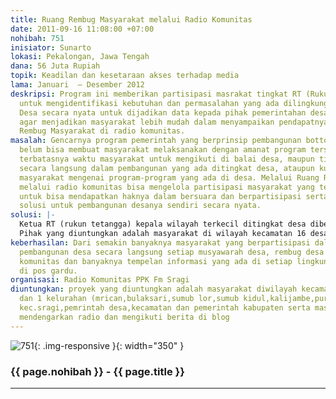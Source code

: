 ```yaml
---
title: Ruang Rembug Masyarakat melalui Radio Komunitas
date: 2011-09-16 11:08:00 +07:00
nohibah: 751
inisiator: Sunarto
lokasi: Pekalongan, Jawa Tengah
dana: 56 Juta Rupiah
topik: Keadilan dan kesetaraan akses terhadap media
lama: Januari  – Desember 2012
deskripsi: Program ini memberikan partisipasi masrakat tingkat RT (Rukun Tetangga)
  untuk mengidentifikasi kebutuhan dan permasalahan yang ada dilingkungan RT maupun
  Desa secara nyata untuk dijadikan data kepada pihak pemerintahan desa maupun terkait
  agar menjadikan masyarakat lebih mudah dalam menyampaikan pendapatnya melalui Ruang
  Rembug Masyarakat di radio komunitas.
masalah: Gencarnya program pemerintah yang berprinsip pembangunan bottom up planning
  belum bisa membuat masyarakat melaksanakan dengan amanat program tersebut karena
  terbatasnya waktu masyarakat untuk mengikuti di balai desa, maupun tidak dilibatkan
  secara langsung dalam pembangunan yang ada ditingkat desa, ataupun kurangnya informasi
  masyarakat mengenai program-program yang ada di desa. Melalui Ruang Rembug Masyarakat
  melalui radio komunitas bisa mengelola partisipasi masyarakat yang termarginalkan
  untuk bisa mendapatkan haknya dalam bersuara dan berpartisipasi serta memberikan
  solusi untuk pembangunan desanya sendiri secara nyata.
solusi: |-
  Ketua RT (rukun tetangga) kepala wilayah terkecil ditingkat desa diberikan kesempatan ber-Rembug(musyawarah) bersama wakil masyarakat RT setempat untuk menyampaikan pendapatnya tentang permaslahan lingkungannya dengan menghadirkan narasumber Kepala Desa,BPD,camat atau DPRD ) untuk disiarkan langsung melalui radio komunitas atau sebagai informasi warga melalui blog kemudian di link kepada dinas terkait diwilayah kabupaten untuk dijadikan sebagai penggalian gagasan warga tingkat RT.
  Pihak yang diuntungkan adalah masyarakat di wilayah kecamatan 16 desa dan 1 kelurahan (mrican,bulaksari,sumub lor,sumub kidul, kalijambe, purworejo, gebangkerep, bulakpelem, tegalsuruh, krasakageng, ketanonageng, sijeruk, purwodadi, kedungjaran, klunjukan, tegalontar, sragi) kec.sragi,pemrintah desa,kecamatan dan pemerintah kabupaten serta masyarakat yang mendengarkan radio dan mengikuti berita di blog
keberhasilan: Dari semakin banyaknya masyarakat yang berpartisipasi dalam mengikuti
  pembangunan desa secara langsung setiap musyawarah desa, rembug desa melalui radio
  komunitas dan banyaknya tempelan informasi yang ada di setiap lingkungan RT maupun
  di pos gardu.
organisasi: Radio Komunitas PPK Fm Sragi
diuntungkan: proyek yang diuntungkan adalah masyarakat diwilayah kecamatan 16 desa
  dan 1 kelurahan (mrican,bulaksari,sumub lor,sumub kidul,kalijambe,purworejo,gebangkerep,bulakpelem,tegalsuruh,krasakageng,ketanonageng,sijeruk,purwodadi,kedungjaran,klunjukan,tegalontar,sragi)
  kec.sragi,pemrintah desa,kecamatan dan pemerintah kabupaten serta masyarakat yang
  mendengarkan radio dan mengikuti berita di blog
---
```


![751](/static/img/hibahcmb/751.png){: .img-responsive }{: width="350" }

### {{ page.nohibah }} - {{ page.title }}

---
